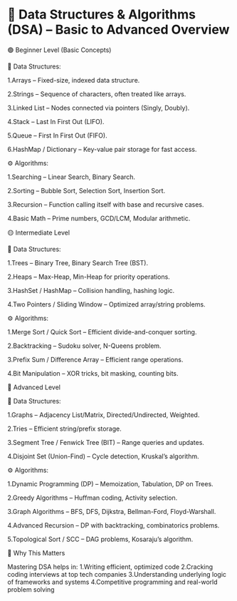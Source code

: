 # 📘 Data Structures & Algorithms (DSA) – Basic to Advanced Overview

🟢 Beginner Level (Basic Concepts)


📂 Data Structures:

1.Arrays – Fixed-size, indexed data structure.

2.Strings – Sequence of characters, often treated like arrays.

3.Linked List – Nodes connected via pointers (Singly, Doubly).

4.Stack – Last In First Out (LIFO).

5.Queue – First In First Out (FIFO).

6.HashMap / Dictionary – Key-value pair storage for fast access.

⚙️ Algorithms:

1.Searching – Linear Search, Binary Search.

2.Sorting – Bubble Sort, Selection Sort, Insertion Sort.

3.Recursion – Function calling itself with base and recursive cases.

4.Basic Math – Prime numbers, GCD/LCM, Modular arithmetic.

🟡 Intermediate Level


📂 Data Structures:

1.Trees – Binary Tree, Binary Search Tree (BST).

2.Heaps – Max-Heap, Min-Heap for priority operations.

3.HashSet / HashMap – Collision handling, hashing logic.

4.Two Pointers / Sliding Window – Optimized array/string problems.

⚙️ Algorithms:

1.Merge Sort / Quick Sort – Efficient divide-and-conquer sorting.

2.Backtracking – Sudoku solver, N-Queens problem.

3.Prefix Sum / Difference Array – Efficient range operations.

4.Bit Manipulation – XOR tricks, bit masking, counting bits.


🔴 Advanced Level


📂 Data Structures:

1.Graphs – Adjacency List/Matrix, Directed/Undirected, Weighted.

2.Tries – Efficient string/prefix storage.

3.Segment Tree / Fenwick Tree (BIT) – Range queries and updates.

4.Disjoint Set (Union-Find) – Cycle detection, Kruskal’s algorithm.

⚙️ Algorithms:

1.Dynamic Programming (DP) – Memoization, Tabulation, DP on Trees.

2.Greedy Algorithms – Huffman coding, Activity selection.

3.Graph Algorithms – BFS, DFS, Dijkstra, Bellman-Ford, Floyd-Warshall.

4.Advanced Recursion – DP with backtracking, combinatorics problems.

5.Topological Sort / SCC – DAG problems, Kosaraju’s algorithm.



🚀 Why This Matters

Mastering DSA helps in:
1.Writing efficient, optimized code
2.Cracking coding interviews at top tech companies
3.Understanding underlying logic of frameworks and systems
4.Competitive programming and real-world problem solving

